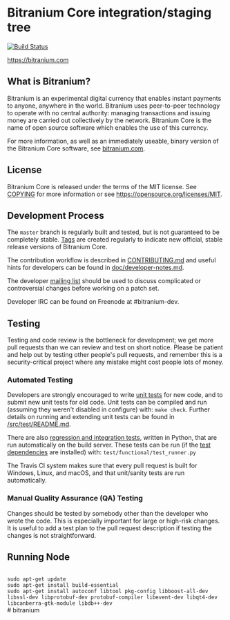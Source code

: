 Bitranium Core integration/staging tree
=====================================

[![Build Status](https://travis-ci.org/bitranium-project/bitranium.svg?branch=master)](https://travis-ci.org/bitranium-project/bitranium)

https://bitranium.com

What is Bitranium?
----------------

Bitranium is an experimental digital currency that enables instant payments to
anyone, anywhere in the world. Bitranium uses peer-to-peer technology to operate
with no central authority: managing transactions and issuing money are carried
out collectively by the network. Bitranium Core is the name of open source
software which enables the use of this currency.

For more information, as well as an immediately useable, binary version of
the Bitranium Core software, see [bitranium.com](https://bitranium.com).

License
-------

Bitranium Core is released under the terms of the MIT license. See [COPYING](COPYING) for more
information or see https://opensource.org/licenses/MIT.

Development Process
-------------------

The `master` branch is regularly built and tested, but is not guaranteed to be
completely stable. [Tags](https://github.com/bitranium-project/bitranium/tags) are created
regularly to indicate new official, stable release versions of Bitranium Core.

The contribution workflow is described in [CONTRIBUTING.md](CONTRIBUTING.md)
and useful hints for developers can be found in [doc/developer-notes.md](doc/developer-notes.md).

The developer [mailing list](https://groups.google.com/forum/#!forum/bitranium-dev)
should be used to discuss complicated or controversial changes before working
on a patch set.

Developer IRC can be found on Freenode at #bitranium-dev.

Testing
-------

Testing and code review is the bottleneck for development; we get more pull
requests than we can review and test on short notice. Please be patient and help out by testing
other people's pull requests, and remember this is a security-critical project where any mistake might cost people
lots of money.

### Automated Testing

Developers are strongly encouraged to write [unit tests](src/test/README.md) for new code, and to
submit new unit tests for old code. Unit tests can be compiled and run
(assuming they weren't disabled in configure) with: `make check`. Further details on running
and extending unit tests can be found in [/src/test/README.md](/src/test/README.md).

There are also [regression and integration tests](/test), written
in Python, that are run automatically on the build server.
These tests can be run (if the [test dependencies](/test) are installed) with: `test/functional/test_runner.py`

The Travis CI system makes sure that every pull request is built for Windows, Linux, and macOS, and that unit/sanity tests are run automatically.

### Manual Quality Assurance (QA) Testing

Changes should be tested by somebody other than the developer who wrote the
code. This is especially important for large or high-risk changes. It is useful
to add a test plan to the pull request description if testing the changes is
not straightforward.

Running Node
------------
<code>
sudo apt-get update 
sudo apt-get install build-essential
sudo apt-get install autoconf libtool pkg-config libboost-all-dev libssl-dev libprotobuf-dev protobuf-compiler libevent-dev libqt4-dev libcanberra-gtk-module libdb++-dev  
</code>
# bitranium
